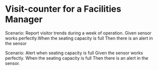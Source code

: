 # Visit-counter for a Facilities Manager

Scenario: Report visitor trends during a week of operation.
Given sensor works perfectly.When the seating capacity is full 
Then there is an alert in the sensor

Scenario: Alert when seating capacity is full
Given the sensor works perfectly. When the seating capacity is full 
Then there is an alert in the sensor.
